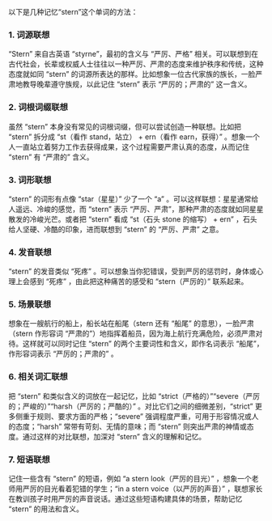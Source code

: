 以下是几种记忆“stern”这个单词的方法：

### 1. 词源联想
“Stern” 来自古英语 “styrne”，最初的含义与 “严厉、严格” 相关。可以联想到在古代社会，长辈或权威人士往往以一种严厉、严肃的态度来维护秩序和传统，这种态度就如同 “stern” 的词源所表达的那样。比如想象一位古代家族的族长，一脸严肃地教导晚辈遵守族规，以此记住 “stern” 表示 “严厉的；严肃的” 这一含义。

### 2. 词根词缀联想 
虽然 “stern” 本身没有常见的词根词缀，但可以尝试创造一种联想。比如把 “stern” 拆分成 “st（看作 stand，站立） + ern（看作 earn，获得）” 。想象一个人一直站立着努力工作去获得成果，这个过程需要严肃认真的态度，从而记住 “stern” 有 “严肃的” 含义。

### 3. 词形联想 
“stern” 的词形有点像 “star（星星）” 少了一个 “a” 。可以这样联想：星星通常给人遥远、冷峻的感觉，而 “stern” 表示 “严厉、严肃”，那种严肃的态度就如同星星散发的冷峻光芒。或者把 “stern” 看成 “st（石头 stone 的缩写） + ern” ，石头给人坚硬、冷酷的印象，进而联想到 “stern” 的 “严厉、严肃” 之意。

### 4. 发音联想 
“stern” 的发音类似 “死疼” 。可以想象当你犯错误，受到严厉的惩罚时，身体或心理上会感到 “死疼” ，由此把这种痛苦的感受和 “stern（严厉的）” 联系起来。 

### 5. 场景联想 
想象在一艘航行的船上，船长站在船尾（stern 还有 “船尾” 的意思），一脸严肃（stern 作形容词 “严肃的”）地指挥着船员，因为海上航行充满危险，必须严肃对待。这样就可以同时记住 “stern” 的两个主要词性和含义，即作名词表示 “船尾”，作形容词表示 “严厉的；严肃的” 。 

### 6. 相关词汇联想 
把 “stern” 和类似含义的词放在一起记忆，比如 “strict（严格的）”“severe（严厉的；严峻的）”“harsh（严厉的；严酷的）” 。对比它们之间的细微差别，“strict” 更多侧重于规则、要求方面的严格；“severe” 强调程度严重，可用于形容情况或人的态度；“harsh” 常带有苛刻、无情的意味；而 “stern” 则突出严肃的神情或态度。通过这样的对比联想，加深对 “stern” 含义的理解和记忆。 

### 7. 短语联想 
记住一些含有 “stern” 的短语，例如 “a stern look（严厉的目光）” ，想象一个老师用严厉的目光看着犯错的学生；“in a stern voice（以严厉的声音）” ，联想家长在教训孩子时用严厉的声音说话。通过这些短语构建具体的场景，帮助记忆 “stern” 的用法和含义。 